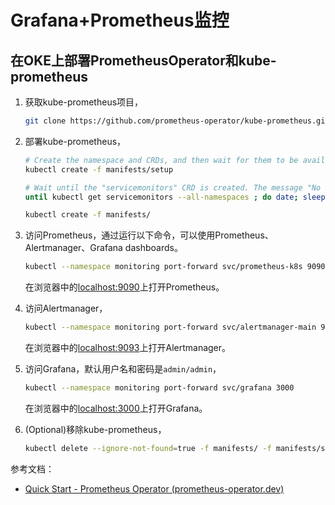 # Grafana+Prometheus监控

## 在OKE上部署PrometheusOperator和kube-prometheus

1. 获取kube-prometheus项目，
    
    ```bash
    git clone https://github.com/prometheus-operator/kube-prometheus.git; cd kube-prometheus
    ```
    
2. 部署kube-prometheus，
    
    ```bash
    # Create the namespace and CRDs, and then wait for them to be availble before creating the remaining resources
    kubectl create -f manifests/setup
    
    # Wait until the "servicemonitors" CRD is created. The message "No resources found" means success in this context.
    until kubectl get servicemonitors --all-namespaces ; do date; sleep 1; echo ""; done
    
    kubectl create -f manifests/
    ```
    
3. 访问Prometheus，通过运行以下命令，可以使用Prometheus、Alertmanager、Grafana
dashboards。
    
    ```bash
    kubectl --namespace monitoring port-forward svc/prometheus-k8s 9090
    ```
    
    在浏览器中的[localhost:9090](http://localhost:9090/)上打开Prometheus。
    
4. 访问Alertmanager，
    
    ```bash
    kubectl --namespace monitoring port-forward svc/alertmanager-main 9093
    ```
    
    在浏览器中的[localhost:9093](http://localhost:9093/)上打开Alertmanager。
    
5. 访问Grafana，默认用户名和密码是`admin/admin`，
    
    ```bash
    kubectl --namespace monitoring port-forward svc/grafana 3000
    ```
    
    在浏览器中的[localhost:3000](http://localhost:3000/)上打开Grafana。
    
6. (Optional)移除kube-prometheus，
    
    ```bash
    kubectl delete --ignore-not-found=true -f manifests/ -f manifests/setup
    ```
    

参考文档：

- [Quick Start - Prometheus Operator (prometheus-operator.dev)](https://prometheus-operator.dev/docs/prologue/quick-start/)